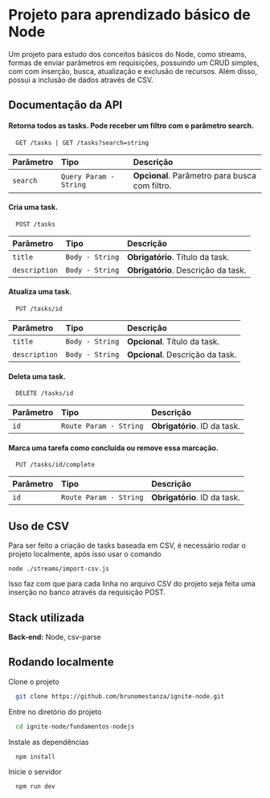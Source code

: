 
# Projeto para aprendizado básico de Node

Um projeto para estudo dos conceitos básicos do Node, como streams, formas de enviar parâmetros em requisições, possuindo um CRUD simples, com com inserção, busca, atualização e exclusão de recursos.
Além disso, possui a inclusão de dados através de CSV.
## Documentação da API

#### Retorna todos as tasks. Pode receber um filtro com o parâmetro search.

```http
  GET /tasks | GET /tasks?search=string
```

| Parâmetro   | Tipo       | Descrição                           |
| :---------- | :--------- | :---------------------------------- |
| `search` | `Query Param - String` | **Opcional**. Parâmetro para busca com filtro. |

#### Cria uma task.
```http
  POST /tasks
```

| Parâmetro   | Tipo       | Descrição                           |
| :---------- | :--------- | :---------------------------------- |
| `title` | `Body - String` | **Obrigatório**. Título da task. |
| `description` | `Body - String` | **Obrigatório**. Descrição da task. |

#### Atualiza uma task.
```http
  PUT /tasks/id
```

| Parâmetro   | Tipo       | Descrição                           |
| :---------- | :--------- | :---------------------------------- |
| `title` | `Body - String` | **Opcional**. Título da task. |
| `description` | `Body - String` | **Opcional**. Descrição da task. |

#### Deleta uma task.
```http
  DELETE /tasks/id
```

| Parâmetro   | Tipo       | Descrição                           |
| :---------- | :--------- | :---------------------------------- |
| `id` | `Route Param - String` | **Obrigatório**. ID da task. |

#### Marca uma tarefa como concluída ou remove essa marcação.
```http
  PUT /tasks/id/complete
```

| Parâmetro   | Tipo       | Descrição                           |
| :---------- | :--------- | :---------------------------------- |
| `id` | `Route Param - String` | **Obrigatório**. ID da task. |




## Uso de CSV

Para ser feito a criação de tasks baseada em CSV, é necessário rodar o projeto localmente, após isso usar o comando
```
node ./streams/import-csv.js
```
Isso faz com que para cada linha no arquivo CSV do projeto seja feita uma inserção no banco através da requisição POST.


## Stack utilizada

**Back-end:** Node, csv-parse


## Rodando localmente

Clone o projeto

```bash
  git clone https://github.com/brunomestanza/ignite-node.git
```

Entre no diretório do projeto

```bash
  cd ignite-node/fundamentos-nodejs
```

Instale as dependências

```bash
  npm install
```

Inicie o servidor

```bash
  npm run dev
```


